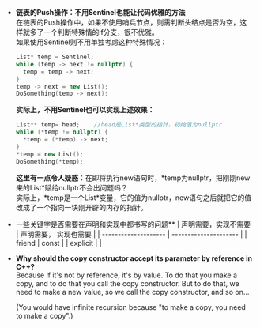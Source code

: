 -	**链表的Push操作：不用Sentinel也能让代码优雅的方法**  
	在链表的Push操作中，如果不使用哨兵节点，则需判断头结点是否为空，这样就多了一个判断特殊情的if分支，很不优雅。  
	如果使用Sentinel则不用单独考虑这种特殊情况：  
	```c++
	List* temp = Sentinel;
	while (temp -> next != nullptr) {
	  temp = temp -> next;
	}
	temp -> next = new List();
	DoSomething(temp -> next);
	```
	**实际上，不用Sentinel也可以实现上述效果：**  
	```c++
	List** temp= head;    //head是List*类型的指针，初始值为nullptr
	while (*temp != nullptr) {
	  *temp = (*temp) -> next;
	}
	*temp = new List();
	DoSomething(*temp);
	```
	**这里有一点令人疑惑**：在即将执行new语句时，\*temp为nullptr，把刚刚new来的List\*赋给nullptr不会出问题吗？  
	实际上，\*temp是一个List\*变量，它的值为nullptr，new语句之后就把它的值改成了一个指向一块刚开辟的内存的指针。
-	一些关键字是否需要在声明和实现中都书写的问题**
	| 声明需要，实现不需要 | 声明需要， 实现也需要 |
	| -------------------- | --------------------- |
	| friend | const |
	| explicit | |
-	**Why should the copy constructor accept its parameter by reference in C++?**  
	Because if it's not by reference, it's by value. To do that you make a copy, and to do that you call the copy constructor. But to do that, we need to make a new value, so we call the copy constructor, and so on...

	(You would have infinite recursion because "to make a copy, you need to make a copy".)
	
